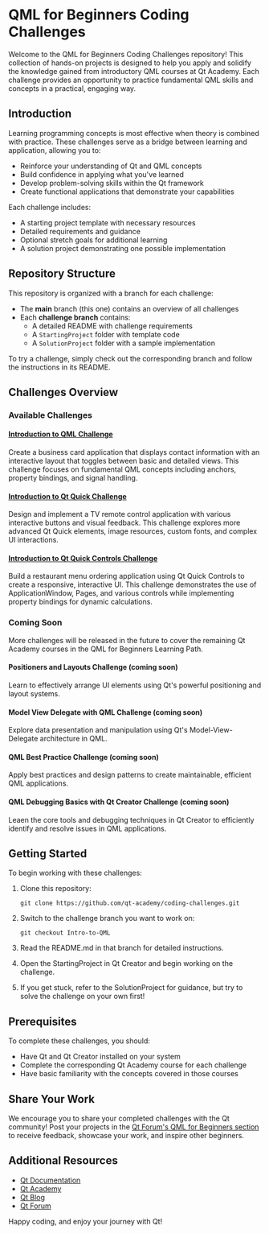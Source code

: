 # QML for Beginners Coding Challenges

Welcome to the QML for Beginners Coding Challenges repository! This collection of hands-on projects is designed to help you apply and solidify the knowledge gained from introductory QML courses at Qt Academy. Each challenge provides an opportunity to practice fundamental QML skills and concepts in a practical, engaging way.

## Introduction

Learning programming concepts is most effective when theory is combined with practice. These challenges serve as a bridge between learning and application, allowing you to:

- Reinforce your understanding of Qt and QML concepts
- Build confidence in applying what you've learned
- Develop problem-solving skills within the Qt framework
- Create functional applications that demonstrate your capabilities

Each challenge includes:

- A starting project template with necessary resources
- Detailed requirements and guidance
- Optional stretch goals for additional learning
- A solution project demonstrating one possible implementation

## Repository Structure

This repository is organized with a branch for each challenge:

- The **main** branch (this one) contains an overview of all challenges
- Each **challenge branch** contains:
  - A detailed README with challenge requirements
  - A `StartingProject` folder with template code
  - A `SolutionProject` folder with a sample implementation

To try a challenge, simply check out the corresponding branch and follow the instructions in its README.

## Challenges Overview

### Available Challenges

#### [Introduction to QML Challenge](../../tree/intro-to-qml-challenge)

Create a business card application that displays contact information with an interactive layout that toggles between basic and detailed views. This challenge focuses on fundamental QML concepts including anchors, property bindings, and signal handling.

#### [Introduction to Qt Quick Challenge](../../tree/intro-to-qt-quick-challenge)

Design and implement a TV remote control application with various interactive buttons and visual feedback. This challenge explores more advanced Qt Quick elements, image resources, custom fonts, and complex UI interactions.

#### [Introduction to Qt Quick Controls Challenge](../../tree/intro-to-qt-quick-controls-challenge)

Build a restaurant menu ordering application using Qt Quick Controls to create a responsive, interactive UI. This challenge demonstrates the use of ApplicationWindow, Pages, and various controls while implementing property bindings for dynamic calculations.

### Coming Soon

More challenges will be released in the future to cover the remaining Qt Academy courses in the QML for Beginners Learning Path.

#### Positioners and Layouts Challenge (coming soon)

Learn to effectively arrange UI elements using Qt's powerful positioning and layout systems.

#### Model View Delegate with QML Challenge (coming soon)

Explore data presentation and manipulation using Qt's Model-View-Delegate architecture in QML.

#### QML Best Practice Challenge (coming soon)

Apply best practices and design patterns to create maintainable, efficient QML applications.

#### QML Debugging Basics with Qt Creator Challenge (coming soon)

Leaen the core tools and debugging techniques in Qt Creator to efficiently identify and resolve issues in QML applications.

## Getting Started

To begin working with these challenges:

1. Clone this repository:

   ```
   git clone https://github.com/qt-academy/coding-challenges.git
   ```

2. Switch to the challenge branch you want to work on:

   ```
   git checkout Intro-to-QML
   ```

3. Read the README.md in that branch for detailed instructions.

4. Open the StartingProject in Qt Creator and begin working on the challenge.

5. If you get stuck, refer to the SolutionProject for guidance, but try to solve the challenge on your own first!

## Prerequisites

To complete these challenges, you should:

- Have Qt and Qt Creator installed on your system
- Complete the corresponding Qt Academy course for each challenge
- Have basic familiarity with the concepts covered in those courses

## Share Your Work

We encourage you to share your completed challenges with the Qt community! Post your projects in the [Qt Forum's QML for Beginners section](https://forum.qt.io/category/73/qt-courses) to receive feedback, showcase your work, and inspire other beginners.

## Additional Resources

- [Qt Documentation](https://doc.qt.io)
- [Qt Academy](https://qt.io/academy)
- [Qt Blog](https://www.qt.io/blog)
- [Qt Forum](https://forum.qt.io)

Happy coding, and enjoy your journey with Qt!
